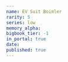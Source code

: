 ```yaml
---
name: EV Suit Boimler
rarity: 5
series: low
memory_alpha:
bigbook_tier: -1
in_portal: true
date:
published: true
---
```



